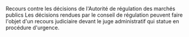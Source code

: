 Recours contre les décisions de l'Autorité de régulation
des marchés publics
Les décisions rendues par le conseil de régulation peuvent faire
l'objet d'un recours judiciaire devant le juge administratif qui
statue en procédure d'urgence.